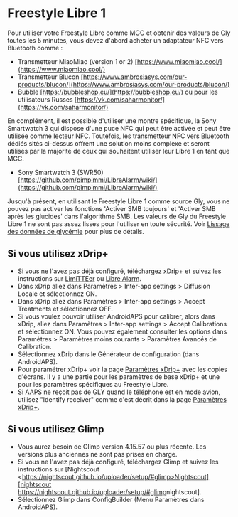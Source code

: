 # Freestyle Libre 1

Pour utiliser votre Freestyle Libre comme MGC et obtenir des valeurs de Gly toutes les 5 minutes, vous devez d'abord acheter un adaptateur NFC vers Bluetooth comme :

- Transmetteur MiaoMiao (version 1 or 2) [https://www.miaomiao.cool/](https://www.miaomiao.cool/)
- Transmetteur Blucon [https://www.ambrosiasys.com/our-products/blucon/](https://www.ambrosiasys.com/our-products/blucon/)
- Bubble [https://bubbleshop.eu/](https://bubbleshop.eu/)  ou pour les utilisateurs Russes  [https://vk.com/saharmonitor/](https://vk.com/saharmonitor/)

En complément, il est possible d'utiliser une montre spécifique, la Sony Smartwatch 3 qui dispose d'une puce NFC qui peut être activée et peut être utilisée comme lecteur NFC. Toutefois, les transmetteur NFC vers Bluetooth dédiés sités ci-dessus offrent une solution moins complexe et seront utilisés par la majorité de ceux qui souhaitent utiliser leur Libre 1 en tant que MGC.

- Sony Smartwatch 3 (SWR50) [https://github.com/pimpimmi/LibreAlarm/wiki/](https://github.com/pimpimmi/LibreAlarm/wiki/)

Jusqu'à présent, en utilisant le Freestyle Libre 1 comme source Gly, vous ne pouvez pas activer les fonctions 'Activer SMB toujours' et 'Activer SMB après les glucides' dans l'algorithme SMB. Les valeurs de Gly du Freestyle Libre 1 ne sont pas assez lisses pour l'utiliser en toute sécurité. Voir [Lissage des données de glycémie](../Usage/Smoothing-Blood-Glucose-Data-in-xDrip.md) pour plus de détails.

## Si vous utilisez xDrip+

- Si vous ne l'avez pas déjà configuré, téléchargez xDrip+ et suivez les instructions sur [LimiTTEer](https://github.com/JoernL/LimiTTer) ou  [Libre Alarm](https://github.com/pimpimmi/LibreAlarm/wiki).
- Dans xDrip allez dans Paramètres > Inter-app settings > Diffusion Locale et sélectionnez ON.
- Dans xDrip allez dans Paramètres > Inter-app settings > Accept Treatments et sélectionnez OFF.
- Si vous voulez pouvoir utiliser AndroidAPS pour calibrer, alors dans xDrip, allez dans Paramètres > Inter-app settings > Accept Calibrations et sélectionnez ON.  Vous pouvez également consulter les options dans Paramètres > Paramètres moins courants > Paramètres Avancés de Calibration.
- Sélectionnez xDrip dans le Générateur de configuration (dans AndroidAPS).
- Pour paramétrer xDrip+ voir la page [Paramètres xDrip+](../Configuration/xdrip.md) avec les copies d'écrans. Il y a une partie pour les paramètres de base xDrip+ et une pour les paramètres spécifiques au Freestyle Libre.
- Si AAPS ne reçoit pas de GLY quand le téléphone est en mode avion, utilisez "Identify receiver" comme c'est décrit dans la page [Paramètres xDrip+](../Configuration/xdrip.md).

## Si vous utilisez Glimp

- Vous aurez besoin de Glimp version 4.15.57 ou plus récente. Les versions plus anciennes ne sont pas prises en charge.
- Si vous ne l'avez pas déjà configuré, téléchargez Glimp et suivez les instructions sur [Nightscout \<https://nightscout.github.io/uploader/setup/#glimp>Nightscout][nightscout <https://nightscout.github.io/uploader/setup/#glimp>nightscout].
- Sélectionnez Glimp dans ConfigBuilder (Menu Paramètres dans AndroidAPS).
